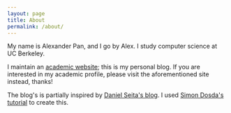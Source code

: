 ```yaml
---
layout: page
title: About
permalink: /about/
---
```


My name is Alexander Pan, and I go by Alex. I study computer science at UC Berkeley. 

I maintain an [academic website](https://aypan17.github.io); this is my personal blog. If you are interested in my academic profile, please visit the aforementioned site instead, thanks! 

The blog's is partially inspired by [Daniel Seita's blog](https://danieltakeshi.github.io). I used [Simon Dosda's tutorial](https://simondosda.github.io/posts/2021-09-13-blog-github-pages-1-introduction.html) to create this. 
